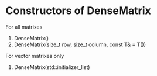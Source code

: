 # Constructors of DenseMatrix

For all matrixes

1. DenseMatrix()
2. DenseMatrix(size_t row, size_t column, const T& = T())

For vector matrixes only

1. DenseMatrix(std::initializer_list<T>)